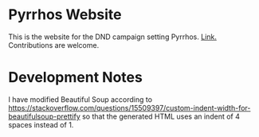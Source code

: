 # Pyrrhos Website

[pyrrhos]: https://aneziac.github.io/pyrrhos/html/home.html

This is the website for the DND campaign setting Pyrrhos.
[Link.][pyrrhos]
Contributions are welcome.

# Development Notes

I have modified Beautiful Soup according to https://stackoverflow.com/questions/15509397/custom-indent-width-for-beautifulsoup-prettify so that the generated HTML uses an indent of 4 spaces instead of 1.
